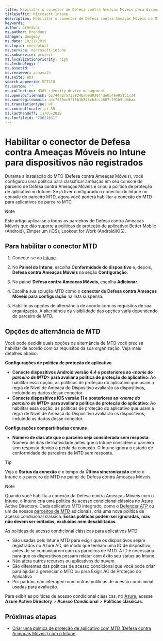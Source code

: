```yaml
---
title: Habilitar o conector de Defesa contra Ameaças Móveis para dispositivos não registrados
titleSuffix: Microsoft Intune
description: Habilitar o conector de Defesa contra Ameaças Móveis no Microsoft Intune para dispositivos não registrados.
keywords: ''
author: brenduns
ms.author: brenduns
manager: dougeby
ms.date: 10/21/2019
ms.topic: conceptual
ms.service: microsoft-intune
ms.subservice: protect
ms.localizationpriority: high
ms.technology: ''
ms.assetid: ''
ms.reviewer: aanavath
ms.suite: ems
search.appverid: MET150
ms.custom: ''
ms.collection: M365-identity-device-management
ms.openlocfilehash: b2744a27a733824bab9d920f4de0b49e951c1c34
ms.sourcegitcommit: a4c7339ec9ff5b1b846cb3cca887cf91b5cd4baa
ms.translationtype: HT
ms.contentlocale: pt-BR
ms.lasthandoff: 11/05/2019
ms.locfileid: "73627631"
---
```

# <a name="enable-the-mobile-threat-defense-connector-in-intune-for-unenrolled-devices"></a>Habilitar o conector de Defesa contra Ameaças Móveis no Intune para dispositivos não registrados

Durante a instalação do MTD (Defesa contra Ameaças Móveis), você configurou uma política para classificar ameaças em seu console do parceiro de Defesa contra Ameaças Móveis e criou a política de proteção de aplicativo no Intune. Se já tiver configurado o conector do Intune no console do parceiro MTD, agora você poderá habilitar a conexão do MTD para aplicativos de parceiro MTD.

> [!NOTE] 
> Este artigo aplica-se a todos os parceiros de Defesa contra Ameaças Móveis que dão suporte a políticas de proteção de aplicativo: Better Mobile (Android), Zimperium (iOS), Lookout for Work (Android/iOS).

## <a name="to-enable-the-mtd-connector"></a>Para habilitar o conector MTD

1. Conecte-se ao [Intune](https://go.microsoft.com/fwlink/?linkid=2090973).

2. No **Painel do Intune**, escolha **Conformidade do dispositivo** e, depois, **Defesa contra Ameaças Móveis** na seção **Configuração**.

3. No painel **Defesa contra Ameaças Móveis**, escolha **Adicionar**.

4. Escolha sua solução MTD como o **conector de Defesa contra Ameaças Móveis para configuração** na lista suspensa.

    <!-- ![MTD setup in Intune](PLACEHOLDER, need a new screenshot of this page) -->

5. Habilite as opções de alternância de acordo com os requisitos de sua organização. A alternância da visibilidade das opções varia dependendo do parceiro de MTD.

## <a name="mtd-toggle-options"></a>Opções de alternância de MTD

Você pode decidir quais opções de alternância de MTD você precisa habilitar de acordo com os requisitos da sua organização. Veja mais detalhes abaixo:

**Configurações de política de proteção de aplicativo**
- **Conecte dispositivos Android versão 4.4 e posteriores ao *\<nome do parceiro de MTD>* para avaliar a política de proteção do aplicativo**: Ao habilitar essa opção, as políticas de proteção do aplicativo que usam a regra de Nível de Ameaça do Dispositivo avaliarão os dispositivos, incluindo os dados desse conector.
- **Conecte dispositivos iOS versão 11 e posteriores ao *\<nome do parceiro de MTD>* para avaliar a política de proteção do aplicativo**: Ao habilitar essa opção, as políticas de proteção do aplicativo que usam a regra de Nível de Ameaça do Dispositivo avaliarão os dispositivos, incluindo os dados desse conector.

**Configurações compartilhadas comuns**
- **Número de dias até que o parceiro seja considerado sem resposta**: Número de dias de inatividade antes que o Intune considere o parceiro sem resposta devido à perda da conexão. O Intune ignora o estado de conformidade de parceiros de MTD sem resposta.

> [!TIP]
> Veja o **Status da conexão** e o tempo da **Última sincronização** entre o Intune e o parceiro de MTD no painel de Defesa contra Ameaças Móveis.

> [!NOTE] 
> Quando você habilita a conexão da Defesa contra Ameaças Móveis com o Intune, o Intune cria uma política de acesso condicional clássica no Azure Active Directory. Cada aplicativo MTD integrado, como o [Defender ATP](advanced-threat-protection.md) ou um de nossos [parceiros de MTD](mobile-threat-defense.md#mobile-threat-defense-partners) adicionais, cria uma nova política de acesso condicional clássica. **Essas políticas podem ser ignoradas, mas não devem ser editadas, excluídas nem desabilitadas.**
> 
> As políticas de acesso condicional clássicas para aplicativos MTD: 
> - São usadas pelo Intune MTD para exigir que os dispositivos sejam registrados no Azure AD, de modo que tenham uma ID de dispositivo, antes de se comunicarem com os parceiros de MTD. A ID é necessária para que os dispositivos possam relatar com êxito seu status ao Intune.  
> - Não afeta outros recursos ou aplicativos de nuvem.  
> - São diferentes das políticas de acesso condicional que você pode criar para ajudar a gerenciar o MTD ou para Exigir AC de Proteção do Aplicativo
> - Por padrão, não interagem com outras políticas de acesso condicional usadas para avaliação.  
>
> Para exibir as políticas de acesso condicional clássicas, no [Azure](https://portal.azure.com/#home), acesse **Azure Active Directory** > **Acesso Condicional** > **Políticas clássicas**.

## <a name="next-steps"></a>Próximas etapas

- [Criar uma política de proteção de aplicativo com MTD (Defesa contra Ameaças Móveis) com o Intune](~/protect/mtd-app-protection-policy.md).

